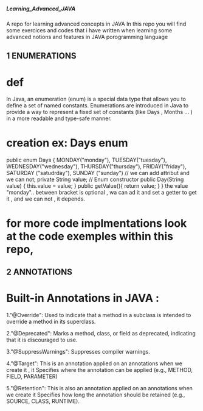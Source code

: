 ##### Learning_Advanced_JAVA
A repo for learning advanced concepts in JAVA 
In this repo you will find some exercices and codes that i have written when learning some advanced notions and features in JAVA porogramming language
## 1 ENUMERATIONS
 # def 
 In Java, an enumeration (enum) is a special data type that allows you to define a set of named constants. Enumerations are introduced in Java to provide a way to represent a fixed set of constants  (like Days , Months ... ) in a more readable and type-safe manner.
 # creation ex: Days enum
 public enum Days {
    MONDAY("monday"), TUESDAY("tuesday"), WEDNESDAY("wednesday"), THURSDAY("thursday"), FRIDAY("friday"), SATURDAY ("satudrday"), SUNDAY ("sunday")
   // we can add attribut and we can not; 
    private String value;
    // Enum constructor
    public Day(String value) {
        this.value = value;
    }
    public getValue(){
      return value;
    } 
}
the value "monday".. between bracket is optional , wa can ad it and set a getter to get it , and we can not , it depends.
# for more code implmentations look at the code exemples within this repo,
 
## 2 ANNOTATIONS
# Built-in Annotations in JAVA :

1."@Override":
Used to indicate that a method in a subclass is intended to override a method in its superclass.

2."@Deprecated":
Marks a method, class, or field as deprecated, indicating that it is discouraged to use.

3."@SuppressWarnings":
Suppresses compiler warnings.

4."@Target":
This is an annotation applied on an annotations when we create it , it  Specifies where the annotation can be applied (e.g., METHOD, FIELD, PARAMETER)

5."@Retention":
This is also an annotation applied on an annotations when we create it Specifies how long the annotation should be retained (e.g., SOURCE, CLASS, RUNTIME).
